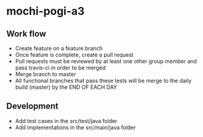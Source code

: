 # mochi-pogi-a3

## Work flow
- Create feature on a feature branch
- Once feature is complete, create a pull request
- Pull requests must be reviewed by at least one other group member and pass travis-ci in order to be merged
- Merge branch to master
- All functional branches that pass these tests will be merge to the daily build (master) by the END OF EACH DAY

## Development
- Add test cases in the src/test/java folder
- Add implementations in the src/main/java folder
